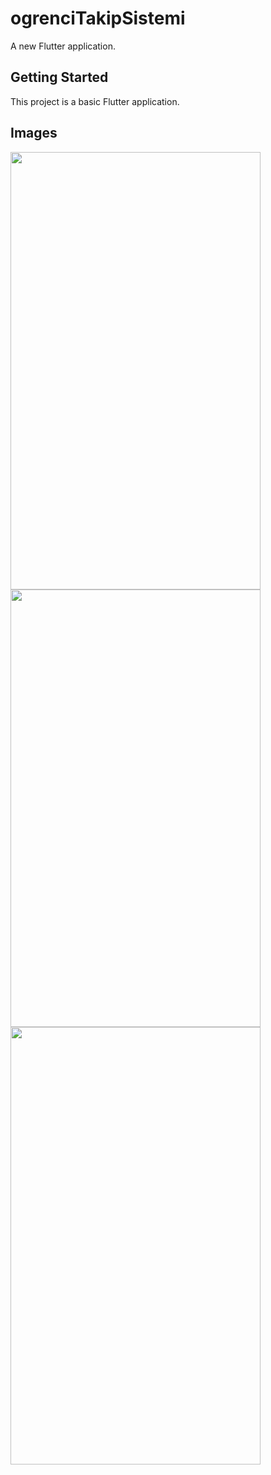 # ogrenciTakipSistemi

A new Flutter application.

## Getting Started

This project is a basic Flutter application.

## Images

<img src="https://user-images.githubusercontent.com/30291617/96889347-2fd06f00-148f-11eb-8108-50e109278d24.png" width="400" height="700"/> <img src="https://user-images.githubusercontent.com/30291617/96889405-3b239a80-148f-11eb-8bd3-0af6fce16067.png" width="400" height="700"/> <img src="https://user-images.githubusercontent.com/30291617/96889382-36f77d00-148f-11eb-8b92-7cb043bf00d9.png" width="400" height="700"/>


